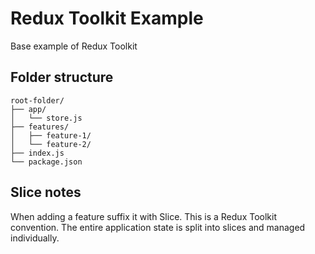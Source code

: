 # Redux Toolkit Example
Base example of Redux Toolkit

## Folder structure
```
root-folder/
├── app/
│   └── store.js
├── features/
│   ├── feature-1/
│   └── feature-2/
├── index.js
└── package.json
```

## Slice notes
When adding a feature suffix it with Slice. This is a Redux Toolkit convention. The entire application state is split into slices and managed individually.